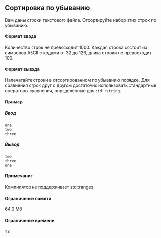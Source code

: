 ## Сортировка по убыванию ##

Вам даны строки текстового файла. Отсортируйте набор этих строк по убыванию.
#### Формат ввода ####
Количество строк не превосходит $1000$. Каждая строка состоит из символов ASCII с кодами от $32$ до $126$, длина строки не превосходит $100$.
#### Формат вывода ####
Напечатайте строки в отсортированном по убыванию порядке. Для сравнения строк друг с другом достаточно использовать стандартные операторы сравнения, определённые для `std::string`.
#### Пример ####
##### Ввод #####

    one
    two
    three

##### Вывод #####

    two
    three
    one

#### Примечание ####
Компилятор не поддерживает std::ranges.
#### Ограничение памяти ####
64.0 Мб
#### Ограничение времени ####
1 с
